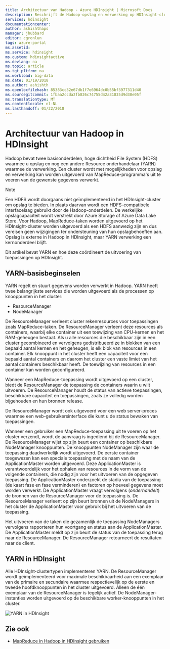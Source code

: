 ```yaml
---
title: Architectuur van Hadoop - Azure HDInsight | Microsoft Docs
description: Beschrijft de Hadoop-opslag en verwerking op HDInsight-clusters.
services: hdinsight
documentationcenter: 
author: ashishthaps
manager: jhubbard
editor: cgronlun
tags: azure-portal
ms.assetid: 
ms.service: hdinsight
ms.custom: hdinsightactive
ms.devlang: na
ms.topic: article
ms.tgt_pltfrm: na
ms.workload: big-data
ms.date: 01/19/2018
ms.author: ashishth
ms.openlocfilehash: 85383cc32e67db1f7e6964dc0b55bf3977311d40
ms.sourcegitcommit: 1fbaa2ccda2fb826c74755d42a31835d9d30e05f
ms.translationtype: MT
ms.contentlocale: nl-NL
ms.lasthandoff: 01/22/2018
---
```

# <a name="hadoop-architecture-in-hdinsight"></a>Architectuur van Hadoop in HDInsight

Hadoop bevat twee basisonderdelen, hoge dichtheid File System (HDFS) waarmee u opslag en nog een andere Resource onderhandelaar (YARN) waarmee de verwerking. Een cluster wordt met mogelijkheden voor opslag en verwerking kan worden uitgevoerd van MapReduce-programma's uit te voeren van de gewenste gegevens verwerkt.

> [!NOTE]
> Een HDFS wordt doorgaans niet geïmplementeerd in het HDInsight-cluster om opslag te bieden. In plaats daarvan wordt een HDFS-compatibele interfacelaag gebruikt door de Hadoop-onderdelen. De werkelijke opslagcapaciteit wordt verstrekt door Azure Storage of Azure Data Lake Store. Voor Hadoop, MapReduce-taken worden uitgevoerd op het HDInsight-cluster worden uitgevoerd als een HDFS aanwezig zijn en dus vereisen geen wijzigingen ter ondersteuning van hun opslagbehoeften aan. Opslag is externe in Hadoop in HDInsight, maar YARN verwerking een kernonderdeel blijft. 

<!--   As described in [HDInsight architecture](hdinsight-architecture.md)  -->

Dit artikel bevat YARN en hoe deze coördineert de uitvoering van toepassingen op HDInsight.

## <a name="yarn-basics"></a>YARN-basisbeginselen 

YARN regelt en stuurt gegevens worden verwerkt in Hadoop. YARN heeft twee belangrijkste services die worden uitgevoerd als de processen op knooppunten in het cluster: 

* ResourceManager 
* NodeManager

De ResourceManager verleent cluster rekenresources voor toepassingen zoals MapReduce-taken. De ResourceManager verleent deze resources als containers, waarbij elke container uit een toewijzing van CPU-kernen en het RAM-geheugen bestaat. Als u alle resources die beschikbaar zijn in een cluster gecombineerd en vervolgens gedistribueerd ze in blokken van een bepaald aantal kernen en het geheugen, is elk blok van resources in een container. Elk knooppunt in het cluster heeft een capaciteit voor een bepaald aantal containers en daarom het cluster een vaste limiet van het aantal containers beschikbaar heeft. De toewijzing van resources in een container kan worden geconfigureerd. 

Wanneer een MapReduce-toepassing wordt uitgevoerd op een cluster, biedt de ResourceManager de toepassing de containers waarin u wilt uitvoeren. De ResourceManager houdt de status van actieve toepassingen, beschikbare capaciteit en toepassingen, zoals ze volledig worden bijgehouden en hun bronnen release. 

De ResourceManager wordt ook uitgevoerd voor een web server-proces waarmee een web-gebruikersinterface die kunt u de status bewaken van toepassingen. 

Wanneer een gebruiker een MapReduce-toepassing uit te voeren op het cluster verzendt, wordt de aanvraag is ingediend bij de ResourceManager. De ResourceManager wijst op zijn beurt een container op beschikbare NodeManager knooppunten. De knooppunten NodeManager zijn waar de toepassing daadwerkelijk wordt uitgevoerd. De eerste container toegewezen kan een speciale toepassing met de naam van de ApplicationMaster worden uitgevoerd. Deze ApplicationMaster is verantwoordelijk voor het ophalen van resources in de vorm van de volgende containers, die nodig zijn voor het uitvoeren van de opgegeven toepassing. De ApplicationMaster onderzoekt de stadia van de toepassing (de kaart fase en fase verminderen) en factoren op hoeveel gegevens moet worden verwerkt. De ApplicationMaster vraagt vervolgens (*onderhandelt*) de bronnen van de ResourceManager voor de toepassing is. De ResourceManager verleent op zijn beurt bronnen uit de NodeManagers in het cluster de ApplicationMaster voor gebruik bij het uitvoeren van de toepassing. 

Het uitvoeren van de taken die gezamenlijk de toepassing NodeManagers vervolgens rapporteren hun voortgang en status aan de ApplicationMaster. De ApplicationMaster meldt op zijn beurt de status van de toepassing terug naar de ResourceManager. De ResourceManager retourneert de resultaten naar de client.

## <a name="yarn-on-hdinsight"></a>YARN in HDInsight

Alle HDInsight-clustertypen implementeren YARN. De ResourceManager wordt geïmplementeerd voor maximale beschikbaarheid aan een exemplaar van de primaire en secundaire waarmee respectievelijk op de eerste en tweede hoofdknooppunten in het cluster uitgevoerd. Alleen de één exemplaar van de ResourceManager is tegelijk actief. De NodeManager-instanties worden uitgevoerd op de beschikbare worker-knooppunten in het cluster.

![YARN in HDInsight](./media/hdinsight-hadoop-architecture/yarn-on-hdinsight.png)

## <a name="see-also"></a>Zie ook

* [MapReduce in Hadoop in HDInsight gebruiken](hadoop/hdinsight-use-mapreduce.md)

<!--  * [HDInsight Architecture](hdinsight-architecture.md)  -->
